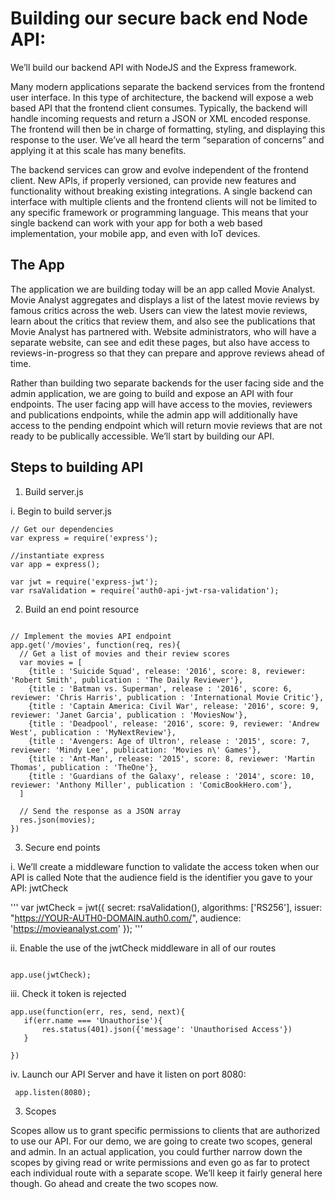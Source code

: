 # Building our secure back end Node API:

We’ll build our backend API with NodeJS and the Express framework.

Many modern applications separate the backend services from the frontend user interface. In this type of architecture, the backend will expose a web based API that the frontend client consumes. Typically, the backend will handle incoming requests and return a JSON or XML encoded response. The frontend will then be in charge of formatting, styling, and displaying this response to the user. We’ve all heard the term “separation of concerns” and applying it at this scale has many benefits.

The backend services can grow and evolve independent of the frontend client. New APIs, if properly versioned, can provide new features and functionality without breaking existing integrations. A single backend can interface with multiple clients and the frontend clients will not be limited to any specific framework or programming language. This means that your single backend can work with your app for both a web based implementation, your mobile app, and even with IoT devices.


## The App

The application we are building today will be an app called Movie Analyst. Movie Analyst aggregates and displays a list of the latest movie reviews by famous critics across the web. Users can view the latest movie reviews, learn about the critics that review them, and also see the publications that Movie Analyst has partnered with. Website administrators, who will have a separate website, can see and edit these pages, but also have access to reviews-in-progress so that they can prepare and approve reviews ahead of time.

Rather than building two separate backends for the user facing side and the admin application, we are going to build and expose an API with four endpoints. The user facing app will have access to the movies, reviewers and publications endpoints, while the admin app will additionally have access to the pending endpoint which will return movie reviews that are not ready to be publically accessible. We’ll start by building our API.

## Steps to building API 

1. Build server.js

i. Begin to build server.js

```
// Get our dependencies
var express = require('express');

//instantiate express
var app = express();

var jwt = require('express-jwt');
var rsaValidation = require('auth0-api-jwt-rsa-validation');

```

2. Build an end point resource

```

// Implement the movies API endpoint
app.get('/movies', function(req, res){
  // Get a list of movies and their review scores
  var movies = [
    {title : 'Suicide Squad', release: '2016', score: 8, reviewer: 'Robert Smith', publication : 'The Daily Reviewer'},    
    {title : 'Batman vs. Superman', release : '2016', score: 6, reviewer: 'Chris Harris', publication : 'International Movie Critic'},
    {title : 'Captain America: Civil War', release: '2016', score: 9, reviewer: 'Janet Garcia', publication : 'MoviesNow'},
    {title : 'Deadpool', release: '2016', score: 9, reviewer: 'Andrew West', publication : 'MyNextReview'},
    {title : 'Avengers: Age of Ultron', release : '2015', score: 7, reviewer: 'Mindy Lee', publication: 'Movies n\' Games'},
    {title : 'Ant-Man', release: '2015', score: 8, reviewer: 'Martin Thomas', publication : 'TheOne'},
    {title : 'Guardians of the Galaxy', release : '2014', score: 10, reviewer: 'Anthony Miller', publication : 'ComicBookHero.com'},
  ]

  // Send the response as a JSON array
  res.json(movies);
})

```

3. Secure end points

i. We’ll create a middleware function to validate the access token when our API is called
 Note that the audience field is the identifier you gave to your API: jwtCheck

 '''
  var jwtCheck = jwt({
  secret: rsaValidation(),
  algorithms: ['RS256'],
  issuer: "https://YOUR-AUTH0-DOMAIN.auth0.com/",
  audience: 'https://movieanalyst.com'
});
'''

 ii. Enable the use of the jwtCheck middleware in all of our routes

 ```

 app.use(jwtCheck);

 ```

 iii. Check it token is rejected

 ```
 app.use(function(err, res, send, next){
 	if(err.name === 'Unauthorise'){
 		res.status(401).json({'message': 'Unauthorised Access'})
 	}

 })
 ```

  iv. Launch our API Server and have it listen on port 8080:

``` 
 app.listen(8080);

 ```

 3. Scopes

 Scopes allow us to grant specific permissions to clients that are authorized to use our API. For our demo, we are going to create two scopes, general and admin. In an actual application, you could further narrow down the scopes by giving read or write permissions and even go as far to protect each individual route with a separate scope. We’ll keep it fairly general here though. Go ahead and create the two scopes now.

